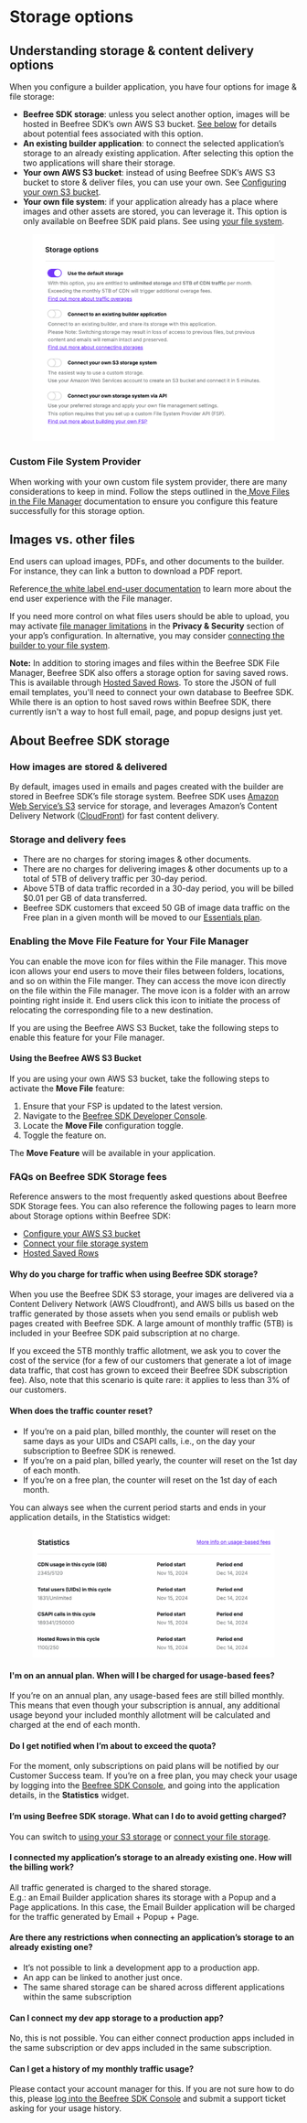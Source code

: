 # Storage options

## Understanding storage & content delivery options

When you configure a builder application, you have four options for image & file storage:

* **Beefree SDK storage**: unless you select another option, images will be hosted in Beefree SDK’s own AWS S3 bucket. [See below](./#storage-and-delivery-fees) for details about potential fees associated with this option.
* **An existing builder application**: to connect the selected application’s storage to an already existing application. After selecting this option the two applications will share their storage.
* **Your own AWS S3 bucket**: instead of using Beefree SDK’s AWS S3 bucket to store & deliver files, you can use your own. See [Configuring your own S3 bucket](configure-your-aws-s3-bucket.md).
* **Your own file system**: if your application already has a place where images and other assets are stored, you can leverage it. This option is only available on Beefree SDK paid plans. See using [your file system](connect-your-file-storage-system.md).

<figure><img src="../../../.gitbook/assets/CleanShot 2025-03-13 at 14.33.38 (1).png" alt=""><figcaption></figcaption></figure>

### Custom File System Provider&#x20;

When working with your own custom file system provider, there are many considerations to keep in mind. Follow the steps outlined in the[ Move Files in the File Manager](connect-your-file-storage-system.md#move-files-in-the-file-manager) documentation to ensure you configure this feature successfully for this storage option.

## Images vs. other files

End users can upload images, PDFs, and other documents to the builder. For instance, they can link a button to download a PDF report.

Reference[ the white label end-user documentation](https://docs.beefree.io/end-user-guide/file-manager) to learn more about the end user experience with the File manager.

If you need more control on what files users should be able to upload, you may activate [file manager limitations](../../../file-manager/file-manager-application-overview/) in the **Privacy & Security** section of your app’s configuration. In alternative, you may consider [connecting the builder to your file system](connect-your-file-storage-system.md).

**Note:** In addition to storing images and files within the Beefree SDK File Manager, Beefree SDK also offers a storage option for saving saved rows. This is available through [Hosted Saved Rows](../../../rows/storage/hosted-saved-rows.md). To store the JSON of full email templates, you'll need to connect your own database to Beefree SDK. While there is an option to host saved rows within Beefree SDK, there currently isn't a way to host full email, page, and popup designs just yet.&#x20;

## About Beefree SDK storage

### **How images are stored & delivered**

By default, images used in emails and pages created with the builder are stored in Beefree SDK’s file storage system. Beefree SDK uses [Amazon Web Service’s S3](https://dam.beefree.io/amazons3) service for storage, and leverages Amazon’s Content Delivery Network ([CloudFront](https://dam.beefree.io/amazoncloudfront)) for fast content delivery.

### **Storage and delivery fees**

* There are no charges for storing images & other documents.
* There are no charges for delivering images & other documents up to a total of 5TB of delivery traffic per 30-day period.
* Above 5TB of data traffic recorded in a 30-day period, you will be billed $0.01 per GB of data transferred.
* Beefree SDK customers that exceed 50 GB of image data traffic on the Free plan in a given month will be moved to our [Essentials plan](https://beefree.io/bee-plugin/pricing/).

### Enabling the Move File Feature for Your File Manager

You can enable the move icon for files within the File manager. This move icon allows your end users to move their files between folders, locations, and so on within the File manger. They can access the move icon directly on the file within the File manager. The move icon is a folder with an arrow pointing right inside it. End users click this icon to initiate the process of relocating the corresponding file to a new destination.

If you are using the Beefree AWS S3 Bucket, take the following steps to enable this feature for your File manager.

#### Using the Beefree AWS S3 Bucket

If you are using your own AWS S3 bucket, take the following steps to activate the **Move File** feature:

1. Ensure that your FSP is updated to the latest version.&#x20;
2. Navigate to the [Beefree SDK Developer Console](https://developers.beefree.io/accounts/login/?from=website_menu).
3. Locate the **Move File** configuration toggle.
4. Toggle the feature on.

The **Move Feature** will be available in your application.

### **FAQs on Beefree SDK Storage fees**

Reference answers to the most frequently asked questions about Beefree SDK Storage fees. You can also reference the following pages to learn more about Storage options within Beefree SDK:

* [Configure your AWS S3 bucket](configure-your-aws-s3-bucket.md)
* [Connect your file storage system](connect-your-file-storage-system.md)
* [Hosted Saved Rows](../../../rows/storage/hosted-saved-rows.md)

#### **Why do you charge for traffic when using Beefree SDK storage?**

When you use the Beefree SDK S3 storage, your images are delivered via a Content Delivery Network (AWS Cloudfront), and AWS bills us based on the traffic generated by those assets when you send emails or publish web pages created with Beefree SDK. A large amount of monthly traffic (5TB) is included in your Beefree SDK paid subscription at no charge.

If you exceed the 5TB monthly traffic allotment, we ask you to cover the cost of the service (for a few of our customers that generate a lot of image data traffic, that cost has grown to exceed their Beefree SDK subscription fee). Also, note that this scenario is quite rare: it applies to less than 3% of our customers.

#### **When does the traffic counter reset?**

* If you’re on a paid plan, billed monthly, the counter will reset on the same days as your UIDs and CSAPI calls, i.e., on the day your subscription to Beefree SDK is renewed.
* If you’re on a paid plan, billed yearly, the counter will reset on the 1st day of each month.
* If you’re on a free plan, the counter will reset on the 1st day of each month.

You can always see when the current period starts and ends in your application details, in the Statistics widget:

<figure><img src="../../../.gitbook/assets/CleanShot 2025-03-13 at 14.34.25.png" alt=""><figcaption></figcaption></figure>

#### I'm on an annual plan. When will I be charged for usage-based fees? <a href="#im_on_an_annual_plan._when_will_i_be_charged_for_usage-based_fees" id="im_on_an_annual_plan._when_will_i_be_charged_for_usage-based_fees"></a>

If you’re on an annual plan, any usage-based fees are still billed monthly. This means that even though your subscription is annual, any additional usage beyond your included monthly allotment will be calculated and charged at the end of each month.

#### **Do I get notified when I’m about to exceed the quota?**

For the moment, only subscriptions on paid plans will be notified by our Customer Success team. If you’re on a free plan, you may check your usage by logging into the [Beefree SDK Console](http://developers.beefree.io/), and going into the application details, in the **Statistics** widget.

#### **I’m using Beefree SDK storage. What can I do to avoid getting charged?**

You can switch to [using your S3 storage](configure-your-aws-s3-bucket.md) or [connect your file storage](connect-your-file-storage-system.md).

#### **I connected my application’s storage to an already existing one. How will the billing work?**

All traffic generated is charged to the shared storage.\
E.g.: an Email Builder application shares its storage with a Popup and a Page applications. In this case, the Email Builder application will be charged for the traffic generated by Email + Popup + Page.

#### **Are there any restrictions when connecting an application’s storage to an already existing one?**

* It’s not possible to link a development app to a production app.
* An app can be linked to another just once.
* The same shared storage can be shared across different applications within the same subscription

#### **Can I connect my dev app storage to a production app?**

No, this is not possible. You can either connect production apps included in the same subscription or dev apps included in the same subscription.

#### **Can I get a history of my monthly traffic usage?**

Please contact your account manager for this. If you are not sure how to do this, please [log into the Beefree SDK Console](https://dam.beefree.io/devmain) and submit a support ticket asking for your usage history.
